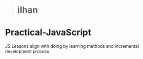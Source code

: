 > # ilhan
# Practical-JavaScript
JS Lessons align with doing by learning methods and incremental development process 
 
